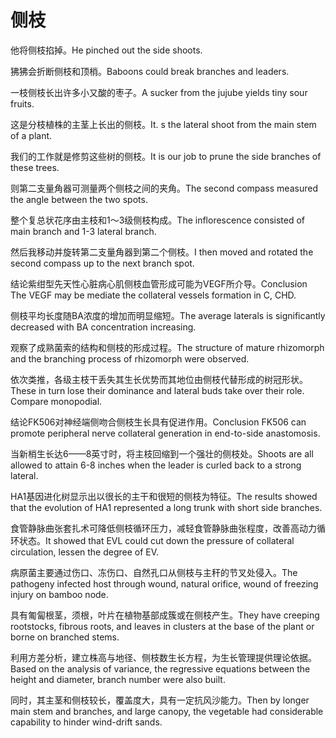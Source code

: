 # 侧枝

<p><span class="chinese">他将侧枝掐掉。</span><span class="english">He pinched out the side shoots.</span></p>

<p><span class="chinese">狒狒会折断侧枝和顶梢。</span><span class="english">Baboons could break branches and leaders.</span></p>

<p><span class="chinese">一枝侧枝长出许多小又酸的枣子。</span><span class="english">A sucker from the jujube yields tiny sour fruits.</span></p>

<p><span class="chinese">这是分枝植株的主茎上长出的侧枝。</span><span class="english">It. s the lateral shoot from the main stem of a plant.</span></p>

<p><span class="chinese">我们的工作就是修剪这些树的侧枝。</span><span class="english">It is our job to prune the side branches of these trees.</span></p>

<p><span class="chinese">则第二支量角器可测量两个侧枝之间的夹角。</span><span class="english">The second compass measured the angle between the two spots.</span></p>

<p><span class="chinese">整个复总状花序由主枝和1～3级侧枝构成。</span><span class="english">The inflorescence consisted of main branch and 1-3 lateral branch.</span></p>

<p><span class="chinese">然后我移动并旋转第二支量角器到第二个侧枝。</span><span class="english">I then moved and rotated the second compass up to the next branch spot.</span></p>

<p><span class="chinese">结论紫绀型先天性心脏病心肌侧枝血管形成可能为VEGF所介导。</span><span class="english">Conclusion The VEGF may be mediate the collateral vessels formation in C, CHD.</span></p>

<p><span class="chinese">侧枝平均长度随BA浓度的增加而明显缩短。</span><span class="english">The average laterals is significantly decreased with BA concentration increasing.</span></p>

<p><span class="chinese">观察了成熟菌索的结构和侧枝的形成过程。</span><span class="english">The structure of mature rhizomorph and the branching process of rhizomorph were observed.</span></p>

<p><span class="chinese">依次类推，各级主枝干丢失其生长优势而其地位由侧枝代替形成的树冠形状。</span><span class="english">These in turn lose their dominance and lateral buds take over their role. Compare monopodial.</span></p>

<p><span class="chinese">结论FK506对神经端侧吻合侧枝生长具有促进作用。</span><span class="english">Conclusion FK506 can promote peripheral nerve collateral generation in end-to-side anastomosis.</span></p>

<p><span class="chinese">当新梢生长达6——8英寸时，将主枝回缩到一个强壮的侧枝处。</span><span class="english">Shoots are all allowed to attain 6-8 inches when the leader is curled back to a strong lateral.</span></p>

<p><span class="chinese">HA1基因进化树显示出以很长的主干和很短的侧枝为特征。</span><span class="english">The results showed that the evolution of HA1 represented a long trunk with short side branches.</span></p>

<p><span class="chinese">食管静脉曲张套扎术可降低侧枝循环压力，减轻食管静脉曲张程度，改善高动力循环状态。</span><span class="english">It showed that EVL could cut down the pressure of collateral circulation, lessen the degree of EV.</span></p>

<p><span class="chinese">病原菌主要通过伤口、冻伤口、自然孔口从侧枝与主秆的节叉处侵入。</span><span class="english">The pathogeny infected host through wound, natural orifice, wound of freezing injury on bamboo node.</span></p>

<p><span class="chinese">具有匍匐根茎，须根，叶片在植物基部成簇或在侧枝产生。</span><span class="english">They have creeping rootstocks, fibrous roots, and leaves in clusters at the base of the plant or borne on branched stems.</span></p>

<p><span class="chinese">利用方差分析，建立株高与地径、侧枝数生长方程，为生长管理提供理论依据。</span><span class="english">Based on the analysis of variance, the regressive equations between the height and diameter, branch number were also built.</span></p>

<p><span class="chinese">同时，其主茎和侧枝较长，覆盖度大，具有一定抗风沙能力。</span><span class="english">Then by longer main stem and branches, and large canopy, the vegetable had considerable capability to hinder wind-drift sands.</span></p>


